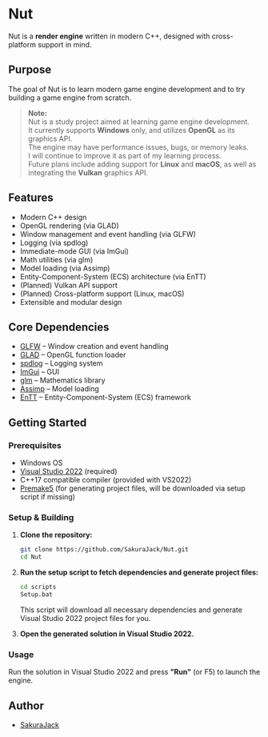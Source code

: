 # Nut

Nut is a **render engine** written in modern C++, designed with cross-platform support in mind.

## Purpose

The goal of Nut is to learn modern game engine development and to try building a game engine from scratch.

> **Note:**  
> Nut is a study project aimed at learning game engine development.  
> It currently supports **Windows** only, and utilizes **OpenGL** as its graphics API.  
> The engine may have performance issues, bugs, or memory leaks.  
> I will continue to improve it as part of my learning process.  
> Future plans include adding support for **Linux** and **macOS**, as well as integrating the **Vulkan** graphics API.

## Features

- Modern C++ design
- OpenGL rendering (via GLAD)
- Window management and event handling (via GLFW)
- Logging (via spdlog)
- Immediate-mode GUI (via ImGui)
- Math utilities (via glm)
- Model loading (via Assimp)
- Entity-Component-System (ECS) architecture (via EnTT)
- (Planned) Vulkan API support
- (Planned) Cross-platform support (Linux, macOS)
- Extensible and modular design

## Core Dependencies

- [GLFW](https://www.glfw.org/) – Window creation and event handling
- [GLAD](https://glad.dav1d.de/) – OpenGL function loader
- [spdlog](https://github.com/gabime/spdlog) – Logging system
- [ImGui](https://github.com/ocornut/imgui) – GUI
- [glm](https://github.com/g-truc/glm) – Mathematics library
- [Assimp](https://github.com/assimp/assimp) – Model loading
- [EnTT](https://github.com/skypjack/entt) – Entity-Component-System (ECS) framework

## Getting Started

### Prerequisites

- Windows OS
- [Visual Studio 2022](https://visualstudio.microsoft.com/vs/) (required)
- C++17 compatible compiler (provided with VS2022)
- [Premake5](https://premake.github.io/) (for generating project files, will be downloaded via setup script if missing)

### Setup & Building

1. **Clone the repository:**
    ```bash
    git clone https://github.com/SakuraJack/Nut.git
    cd Nut
    ```

2. **Run the setup script to fetch dependencies and generate project files:**
    ```bash
    cd scripts
    Setup.bat
    ```
    This script will download all necessary dependencies and generate Visual Studio 2022 project files for you.

3. **Open the generated solution in Visual Studio 2022.**

### Usage

Run the solution in Visual Studio 2022 and press **"Run"** (or F5) to launch the engine.

## Author

- [SakuraJack](https://github.com/SakuraJack)
